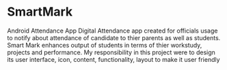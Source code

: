 # SmartMark
Android Attendance App
Digital Attendance app created for officials usage to notify about attendance of candidate to thier parents as well as students.
Smart Mark enhances output of students in terms of thier workstudy, projects and performance.
  My responsibility in this project were to design its user interface, icon, content, functionality, layout to make it user friendly
